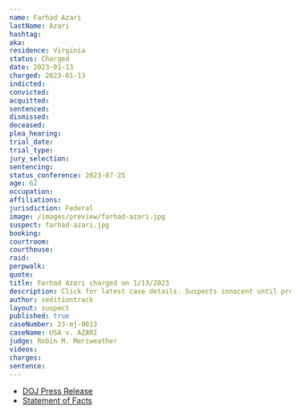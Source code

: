 ```yaml
---
name: Farhad Azari
lastName: Azari
hashtag:
aka:
residence: Virginia
status: Charged
date: 2023-01-13
charged: 2023-01-13
indicted:
convicted:
acquitted:
sentenced:
dismissed:
deceased:
plea_hearing:
trial_date:
trial_type:
jury_selection:
sentencing:
status_conference: 2023-07-25
age: 62
occupation:
affiliations:
jurisdiction: Federal
image: /images/preview/farhad-azari.jpg
suspect: farhad-azari.jpg
booking:
courtroom:
courthouse:
raid:
perpwalk:
quote:
title: Farhad Azari charged on 1/13/2023
description: Click for latest case details. Suspects innocent until proven guilty.
author: seditiontrack
layout: suspect
published: true
caseNumber: 23-mj-0013
caseName: USA v. AZARI
judge: Robin M. Meriweather
videos:
charges:
sentence:
---
```

- [DOJ Press Release](https://www.justice.gov/usao-dc/pr/virginia-father-and-son-arrested-felony-charges-actions-during-jan-6-capitol-breach)
- [Statement of Facts](https://storage.courtlistener.com/recap/gov.uscourts.dcd.251097/gov.uscourts.dcd.251097.1.1.pdf)
